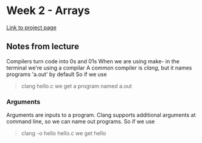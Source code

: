 # Week 2 - Arrays

[Link to project page](https://cs50.harvard.edu/x/2025/psets/2/)

## Notes from lecture

Compilers turn code into 0s and 01s
When we are using make- in the terminal we're using a compilar
A common compiler is _clang_, but it names programs 'a.out' by default
So if we use
> clang hello.c
we get a program named
> a.out

### Arguments
Arguments are inputs to a program. Clang supports additional arguments at command line, so we can name out programs.
So if we use
> clang -o hello hello.c 
we get
> hello

